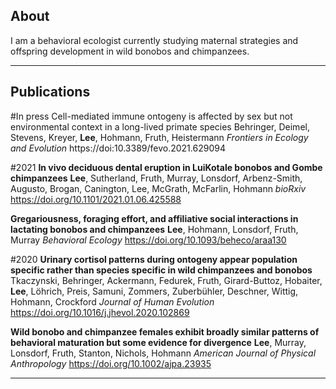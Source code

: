 ## About

I am a behavioral ecologist currently studying maternal strategies and offspring development in wild bonobos and chimpanzees.

---

## Publications

#In press
Cell-mediated immune ontogeny is affected by sex but not environmental context in a long-lived primate species
Behringer, Deimel, Stevens, Kreyer, **Lee**, Hohmann, Fruth, Heistermann
*Frontiers in Ecology and Evolution*
https://doi:10.3389/fevo.2021.629094

#2021
**In vivo deciduous dental eruption in LuiKotale bonobos and Gombe chimpanzees**
**Lee**, Sutherland, Fruth, Murray, Lonsdorf, Arbenz-Smith, Augusto, Brogan, Canington, Lee, McGrath, McFarlin, Hohmann
*bioRxiv* 
https://doi.org/10.1101/2021.01.06.425588

**Gregariousness, foraging effort, and affiliative social interactions in lactating bonobos and chimpanzees**
**Lee**, Hohmann, Lonsdorf, Fruth, Murray
*Behavioral Ecology*
https://doi.org/10.1093/beheco/araa130

#2020
**Urinary cortisol patterns during ontogeny appear population specific rather than species specific in wild chimpanzees and bonobos**
Tkaczynski, Behringer, Ackermann, Fedurek, Fruth, Girard-Buttoz, Hobaiter, **Lee**, Löhrich, Preis, Samuni, Zommers, Zuberbühler, Deschner, Wittig, Hohmann, Crockford
*Journal of Human Evolution*
https://doi.org/10.1016/j.jhevol.2020.102869

**Wild bonobo and chimpanzee females exhibit broadly similar patterns of behavioral maturation but some evidence for divergence**
**Lee**, Murray, Lonsdorf, Fruth, Stanton, Nichols, Hohmann
*American Journal of Physical Anthropology*
https://doi.org/10.1002/ajpa.23935

---
<p style="font-size:11px">
